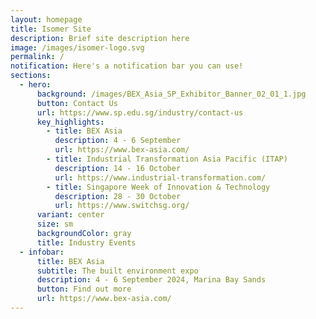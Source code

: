 ```yaml
---
layout: homepage
title: Isomer Site
description: Brief site description here
image: /images/isomer-logo.svg
permalink: /
notification: Here's a notification bar you can use!
sections:
  - hero:
      background: /images/BEX_Asia_SP_Exhibitor_Banner_02_01_1.jpg
      button: Contact Us
      url: https://www.sp.edu.sg/industry/contact-us
      key_highlights:
        - title: BEX Asia
          description: 4 - 6 September
          url: https://www.bex-asia.com/
        - title: Industrial Transformation Asia Pacific (ITAP)
          description: 14 - 16 October
          url: https://www.industrial-transformation.com/
        - title: Singapore Week of Innovation & Technology
          description: 28 - 30 October
          url: https://www.switchsg.org/
      variant: center
      size: sm
      backgroundColor: gray
      title: Industry Events
  - infobar:
      title: BEX Asia
      subtitle: The built environment expo
      description: 4 - 6 September 2024, Marina Bay Sands
      button: Find out more
      url: https://www.bex-asia.com/
---
```

